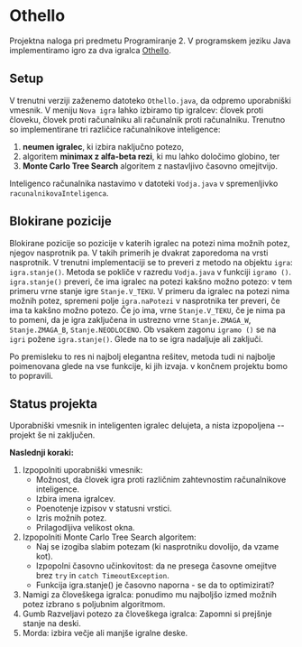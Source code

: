 # Othello
Projektna naloga pri predmetu Programiranje 2. V programskem jeziku Java implementiramo igro za dva igralca [Othello](https://www.worldothello.org/about/about-othello/othello-rules/official-rules/english).

## Setup
V trenutni verziji zaženemo datoteko `Othello.java`, da odpremo uporabniški vmesnik. V meniju `Nova igra` lahko izbiramo tip igralcev: človek proti človeku, človek proti računalniku ali računalnik proti računalniku.
Trenutno so implementirane tri različice računalnikove inteligence:
1. **neumen igralec**, ki izbira naključno potezo,
2. algoritem **minimax z alfa-beta rezi**, ki mu lahko določimo globino, ter
3. **Monte Carlo Tree Search** algoritem z nastavljivo časovno omejitvijo.

Inteligenco računalnika nastavimo v datoteki `Vodja.java` v spremenljivko `racunalnikovaInteligenca`.

## Blokirane pozicije
Blokirane pozicije so pozicije v katerih igralec na potezi nima možnih potez, njegov nasprotnik pa. V takih primerih je dvakrat zaporedoma na vrsti nasprotnik. 
V trenutni implementaciji se to preveri z metodo na objektu `igra`: `igra.stanje()`. Metoda se pokliče v razredu `Vodja.java` v funkciji `igramo ()`. `igra.stanje()` preveri, če ima igralec na potezi kakšno možno potezo: v tem primeru vrne stanje igre `Stanje.V_TEKU`. V primeru da igralec na potezi nima možnih potez, spremeni polje `igra.naPotezi` v nasprotnika ter preveri, če ima ta kakšno možno potezo. Če jo ima, vrne `Stanje.V_TEKU`, če je nima pa to pomeni, da je igra zaključena in ustrezno vrne `Stanje.ZMAGA_W`, `Stanje.ZMAGA_B`, `Stanje.NEODLOCENO`. 
Ob vsakem zagonu `igramo ()` se na `igri` požene `igra.stanje()`. Glede na to se igra nadaljuje ali zaključi.

Po premisleku to res ni najbolj elegantna rešitev, metoda tudi ni najbolje poimenovana glede na vse funkcije, ki jih izvaja. v končnem projektu bomo to popravili.

## Status projekta
Uporabniški vmesnik in inteligenten igralec delujeta, a nista izpopoljena -- projekt še ni zaključen.

**Naslednji koraki:**
1. Izpopolniti uporabniški vmesnik:
   * Možnost, da človek igra proti različnim zahtevnostim računalnikove inteligence.
   * Izbira imena igralcev.
   * Poenotenje izpisov v statusni vrstici.
   * Izris možnih potez.
   * Prilagodljiva velikost okna.
2. Izpopolniti Monte Carlo Tree Search algoritem:
   * Naj se izogiba slabim potezam (ki nasprotniku dovolijo, da vzame kot).
   * Izpopolni časovno učinkovitost: da ne presega časovne omejitve brez `try` in `catch TimeoutException`.
   * Funkcija igra.stanje() je časovno naporna - se da to optimizirati?
3. Namigi za človeškega igralca: ponudimo mu najboljšo izmed možnih potez izbrano s poljubnim algoritmom.
4. Gumb Razveljavi potezo za človeškega igralca: Zapomni si prejšnje stanje na deski.
5. Morda: izbira večje ali manjše igralne deske.
